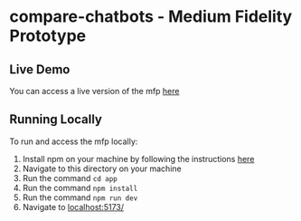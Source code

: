 # compare-chatbots - Medium Fidelity Prototype

## Live Demo
You can access a live version of the mfp [here](https://matteobombelli.github.io/compare-chatbots/)

## Running Locally
To run and access the mfp locally:

1. Install npm on your machine by following the instructions [here](https://docs.npmjs.com/downloading-and-installing-node-js-and-npm)
2. Navigate to this directory on your machine
3. Run the command `cd app`
4. Run the command `npm install`
5. Run the command `npm run dev`
6. Navigate to [localhost:5173/](localhost:5173/)